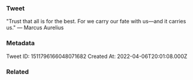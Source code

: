 ### Tweet
"Trust that all is for the best. For we carry our fate with us—and it carries us." — Marcus Aurelius

### Metadata
Tweet ID: 1511796166048071682
Created At: 2022-04-06T20:01:08.000Z

### Related

